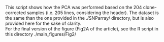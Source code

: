 This script shows how the PCA was performed based on the 204 clone-corrected samples (i.e. 205 lines, considering the header). The dataset is the same than the one provided in the ./SNParray/ directory, but is also provided here for the sake of clarity.<br>
For the final version of the figure (Fig2A of the article), see the R script in this directory ./main_figures/Fig2/
